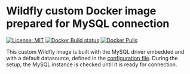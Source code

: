 # Wildfly custom Docker image prepared for MySQL connection

[![License: MIT](https://img.shields.io/badge/License-MIT-yellow.svg)](https://opensource.org/licenses/MIT) [![Docker Build status](https://img.shields.io/docker/build/esignbr/wildfly-mysql.svg)](https://hub.docker.com/r/esignbr/wildfly-mysql/builds) [![Docker Pulls](https://img.shields.io/docker/pulls/esignbr/wildfly-mysql.svg)](https://hub.docker.com/r/esignbr/wildfly-mysql)

This custom Wildfly image is built with the MySQL driver embedded and with a default datasource, defined in the [configuration file](standalone.xml). During the setup, the MySQL instance is checked until it is ready for connection.
